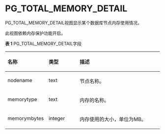 # PG\_TOTAL\_MEMORY\_DETAIL

PG\_TOTAL\_MEMORY\_DETAIL视图显示某个数据库节点内存使用情况。

此视图依赖内存保护功能开启。

**表 1**  PG\_TOTAL\_MEMORY\_DETAIL字段

<a name="zh-cn_topic_0059778356_t11b74f8fb7cd4bd8b53f72d8a89440c9"></a>
<table><thead align="left"><tr id="zh-cn_topic_0059778356_r5842d7f7603e497cb22101dfea845472"><th class="cellrowborder" valign="top" width="20.64%" id="mcps1.2.4.1.1"><p id="zh-cn_topic_0059778356_afad13ad0a32a4f00a617cdc00226c80b"><a name="zh-cn_topic_0059778356_afad13ad0a32a4f00a617cdc00226c80b"></a><a name="zh-cn_topic_0059778356_afad13ad0a32a4f00a617cdc00226c80b"></a>名称</p>
</th>
<th class="cellrowborder" valign="top" width="20.810000000000002%" id="mcps1.2.4.1.2"><p id="zh-cn_topic_0059778356_abf389d4d152b452d832a966b9c967aec"><a name="zh-cn_topic_0059778356_abf389d4d152b452d832a966b9c967aec"></a><a name="zh-cn_topic_0059778356_abf389d4d152b452d832a966b9c967aec"></a>类型</p>
</th>
<th class="cellrowborder" valign="top" width="58.550000000000004%" id="mcps1.2.4.1.3"><p id="zh-cn_topic_0059778356_aad914caab8464d5fb8e871ea9f9db721"><a name="zh-cn_topic_0059778356_aad914caab8464d5fb8e871ea9f9db721"></a><a name="zh-cn_topic_0059778356_aad914caab8464d5fb8e871ea9f9db721"></a>描述</p>
</th>
</tr>
</thead>
<tbody><tr id="zh-cn_topic_0059778356_r3fa5c62a2b324f449e54f1c1a7df2de8"><td class="cellrowborder" valign="top" width="20.64%" headers="mcps1.2.4.1.1 "><p id="zh-cn_topic_0059778356_aab1c9e1ae5614c068bd899d6361e1493"><a name="zh-cn_topic_0059778356_aab1c9e1ae5614c068bd899d6361e1493"></a><a name="zh-cn_topic_0059778356_aab1c9e1ae5614c068bd899d6361e1493"></a>nodename</p>
</td>
<td class="cellrowborder" valign="top" width="20.810000000000002%" headers="mcps1.2.4.1.2 "><p id="zh-cn_topic_0059778356_zh-cn_topic_0058965996_p314546091610"><a name="zh-cn_topic_0059778356_zh-cn_topic_0058965996_p314546091610"></a><a name="zh-cn_topic_0059778356_zh-cn_topic_0058965996_p314546091610"></a>text</p>
</td>
<td class="cellrowborder" valign="top" width="58.550000000000004%" headers="mcps1.2.4.1.3 "><p id="zh-cn_topic_0059778356_a2c4e446b07bf4ecfb97c766e62eef5b5"><a name="zh-cn_topic_0059778356_a2c4e446b07bf4ecfb97c766e62eef5b5"></a><a name="zh-cn_topic_0059778356_a2c4e446b07bf4ecfb97c766e62eef5b5"></a>节点名称。</p>
</td>
</tr>
<tr id="zh-cn_topic_0059778356_rf38881ac52a945d6944ba0502b0e83c4"><td class="cellrowborder" valign="top" width="20.64%" headers="mcps1.2.4.1.1 "><p id="zh-cn_topic_0059778356_a7640def7b45c4a00b592ee94674a4c44"><a name="zh-cn_topic_0059778356_a7640def7b45c4a00b592ee94674a4c44"></a><a name="zh-cn_topic_0059778356_a7640def7b45c4a00b592ee94674a4c44"></a>memorytype</p>
</td>
<td class="cellrowborder" valign="top" width="20.810000000000002%" headers="mcps1.2.4.1.2 "><p id="zh-cn_topic_0059778356_zh-cn_topic_0058965996_p276575391610"><a name="zh-cn_topic_0059778356_zh-cn_topic_0058965996_p276575391610"></a><a name="zh-cn_topic_0059778356_zh-cn_topic_0058965996_p276575391610"></a>text</p>
</td>
<td class="cellrowborder" valign="top" width="58.550000000000004%" headers="mcps1.2.4.1.3 "><p id="zh-cn_topic_0059778356_a23fd9fdcbd644fbd9bc1f1494b608912"><a name="zh-cn_topic_0059778356_a23fd9fdcbd644fbd9bc1f1494b608912"></a><a name="zh-cn_topic_0059778356_a23fd9fdcbd644fbd9bc1f1494b608912"></a>内存的名称。</p>
</td>
</tr>
<tr id="zh-cn_topic_0059778356_rdeb045b57c5440c6876aa5e1fddf3793"><td class="cellrowborder" valign="top" width="20.64%" headers="mcps1.2.4.1.1 "><p id="zh-cn_topic_0059778356_aa778a7db57e24788a2bd20ba6cfac6f7"><a name="zh-cn_topic_0059778356_aa778a7db57e24788a2bd20ba6cfac6f7"></a><a name="zh-cn_topic_0059778356_aa778a7db57e24788a2bd20ba6cfac6f7"></a>memorymbytes</p>
</td>
<td class="cellrowborder" valign="top" width="20.810000000000002%" headers="mcps1.2.4.1.2 "><p id="zh-cn_topic_0059778356_zh-cn_topic_0058965996_p430929891610"><a name="zh-cn_topic_0059778356_zh-cn_topic_0058965996_p430929891610"></a><a name="zh-cn_topic_0059778356_zh-cn_topic_0058965996_p430929891610"></a>integer</p>
</td>
<td class="cellrowborder" valign="top" width="58.550000000000004%" headers="mcps1.2.4.1.3 "><p id="zh-cn_topic_0059778356_a4592596e68c14ea1b6ff11ea6f9d1537"><a name="zh-cn_topic_0059778356_a4592596e68c14ea1b6ff11ea6f9d1537"></a><a name="zh-cn_topic_0059778356_a4592596e68c14ea1b6ff11ea6f9d1537"></a>内存使用的大小，单位为MB。</p>
</td>
</tr>
</tbody>
</table>

